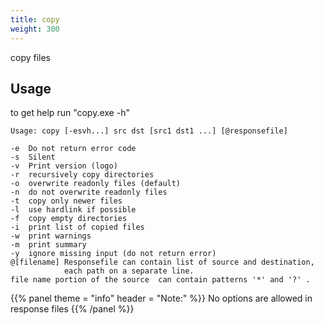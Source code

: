 ```yaml
---
title: copy
weight: 300
---
```


copy files

<a name="NAntCopyToolUsage"></a>
## Usage ##

to get help run &quot;copy.exe -h&quot;


```
Usage: copy [-esvh...] src dst [src1 dst1 ...] [@responsefile]

-e  Do not return error code
-s  Silent
-v  Print version (logo)
-r  recursively copy directories
-o  overwrite readonly files (default)
-n  do not overwrite readonly files
-t  copy only newer files
-l  use hardlink if possible
-f  copy empty directories
-i  print list of copied files
-w  print warnings
-m  print summary
-y  ignore missing input (do not return error)
@[filename] Responsefile can contain list of source and destination,
            each path on a separate line.
file name portion of the source  can contain patterns '*' and '?' .
```

{{% panel theme = "info" header = "Note:" %}}
No options are allowed in response files
{{% /panel %}}
